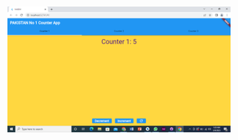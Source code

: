 <img src="https://github.com/naeem92/MobileApplication/blob/main/counter_app/screenshort/Counter%201.png">
